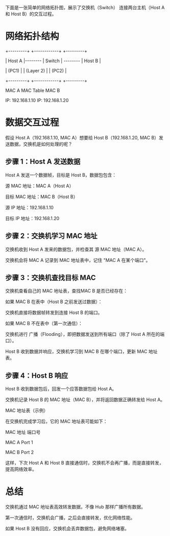 下面是一张简单的网络拓扑图，展示了交换机（Switch） 连接两台主机（Host A 和 Host B）的交互过程。

# 网络拓扑结构

+---------+            +------------+               +---------+

| Host A  |--------    |  Switch    |     --------  | Host B  |

| (PC1)   |            | (Layer 2)  |               | (PC2)   |

+---------+            +------------+               +---------+

  MAC A                  MAC Table                    MAC B
   
IP: 192.168.1.10                                   IP: 192.168.1.20
   

# 数据交互过程
假设 Host A（192.168.1.10, MAC A）想要给 Host B（192.168.1.20, MAC B）发送数据，交换机是如何处理的呢？

## 步骤 1：Host A 发送数据
Host A 发送一个数据帧，目标是 Host B，数据包包含：

源 MAC 地址：MAC A（Host A）

目标 MAC 地址：MAC B（Host B）

源 IP 地址：192.168.1.10

目标 IP 地址：192.168.1.20


## 步骤 2：交换机学习 MAC 地址

交换机收到 Host A 发来的数据包，并检查其 源 MAC 地址（MAC A）。

交换机会将 MAC A 记录到 MAC 地址表中，记住 "MAC A 在某个端口"。


## 步骤 3：交换机查找目标 MAC

交换机查看自己的 MAC 地址表，查找MAC B 是否已经存在：

如果 MAC B 在表中（Host B 之前发送过数据）：

交换机直接将数据帧转发到连接 Host B 的端口。

如果 MAC B 不在表中（第一次通信）：

交换机进行 广播（Flooding），即把数据发送到所有端口（除了 Host A 所在的端口）。

Host B 收到数据并响应，交换机学习到 MAC B 在哪个端口，更新 MAC 地址表。

## 步骤 4：Host B 响应

Host B 收到数据包后，回发一个应答数据包给 Host A。

交换机记录 Host B 的 MAC 地址（MAC B），并将返回数据正确转发给 Host A。

MAC 地址表（示例）

在交换机完成学习后，它的 MAC 地址表可能如下：


MAC 地址	端口号

MAC A	Port 1

MAC B	Port 2

这样，下次 Host A 和 Host B 直接通信时，交换机不会再广播，而是直接转发，提高网络效率。

# 总结

交换机通过 MAC 地址表高效转发数据，不像 Hub 那样广播所有数据。

第一次通信时，交换机会广播，之后会直接转发，优化网络性能。

如果 Host B 没有回应，交换机会丢弃数据包，避免网络堵塞。
